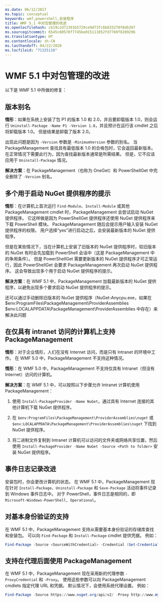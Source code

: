 ```yaml
---
ms.date: 06/12/2017
ms.topic: conceptual
keywords: wmf,powershell,安装程序
title: WMF 5.1 中对包管理的改进
ms.openlocfilehash: cb19c2d71391b5729ce9d73fc6b033270f8db307
ms.sourcegitcommit: 6545c60578f7745be015111052fd7769f8289296
ms.translationtype: HT
ms.contentlocale: zh-CN
ms.lasthandoff: 04/22/2020
ms.locfileid: "71325118"
---
```

# <a name="improvements-to-package-management-in-wmf-51"></a>WMF 5.1 中对包管理的改进

以下是 WMF 5.1 中所做的修复：

## <a name="version-alias"></a>版本别名

**情形**：如果在系统上安装了包 P1 的版本 1.0 和 2.0，并且要卸载版本 1.0，则会运行 `Uninstall-Package -Name P1 -Version 1.0`，并且预计在运行该 cmdlet 之后将卸载版本 1.0。 但是结果是卸载了版本 2.0。

出现此问题是因为 `-Version` 参数是 `-MinimumVersion` 参数的别名。 当 PackageManagement 查找具有最低版本 1.0 的合格包时，它会返回最新版本。 在正常情况下需要此行为，因为查找最新版本通常是所需结果。 但是，它不应该应用于 `Uninstall-Package` 情况。

**解决方案**：在 PackageManagement（也称为 OneGet）和 PowerShellGet 中完全删除了 `-Version` 别名。

## <a name="multiple-prompts-for-bootstrapping-the-nuget-provider"></a>多个用于启动 NuGet 提供程序的提示

**情形**：在计算机上首次运行 `Find-Module`、`Install-Module` 或其他 PackageManagement cmdlet 时，PackageManagement 会尝试启动 NuGet 提供程序。 它这样做是因为 PowerShellGet 提供程序还使用 NuGet 提供程序来下载 PowerShell 模块。
PackageManagement 随后会提示用户输入安装 NuGet 提供程序的权限。 用户选择“yes”进行启动之后，会安装最新版本的 NuGet 提供程序。

但是在某些情况下，当在计算机上安装了旧版本的 NuGet 提供程序时，较旧版本的 NuGet 有时会先加载到 PowerShell 会话中（这是 PackageManagement 中的争用条件）。 但是 PowerShellGet 需要更新版本的 NuGet 提供程序才可正常运行，因此 PowerShellGet 会要求 PackageManagement 再次启动 NuGet 提供程序。
这会导致出现多个用于启动 NuGet 提供程序的提示。

**解决方案**：在 WMF 5.1 中，PackageManagement 加载最新版本的 NuGet 提供程序，以避免出现多个要求启动 NuGet 提供程序的提示。

还可以通过手动删除旧版本的 NuGet 提供程序（NuGet-Anycpu.exe，如果在 $env:ProgramFiles\PackageManagement\ProviderAssemblies $env:LOCALAPPDATA\PackageManagement\ProviderAssemblies 中存在）来解决此问题

## <a name="support-for-packagemanagement-on-computers-with-intranet-access-only"></a>在仅具有 intranet 访问的计算机上支持 PackageManagement

**情形**：对于企业情形，人们在没有 Internet 访问，而是只有 Intranet 的环境中工作。 在 WMF 5.0 中，PackageManagement 不支持这种情况。

**情形**：在 WMF 5.0 中，PackageManagement 不支持仅具有 Intranet（但没有 Internet）访问的计算机。

**解决方案**：在 WMF 5.1 中，可以按照以下步骤允许 Intranet 计算机使用 PackageManagement：

1. 使用 `Install-PackageProvider -Name NuGet`，通过具有 Internet 连接的其他计算机下载 NuGet 提供程序。

2. 在 `$env:ProgramFiles\PackageManagement\ProviderAssemblies\nuget` 或 `$env:LOCALAPPDATA\PackageManagement\ProviderAssemblies\nuget` 下找到 NuGet 提供程序。

3. 将二进制文件复制到 Intranet 计算机可以访问的文件夹或网络共享位置，然后使用 `Install-PackageProvider -Name NuGet -Source <Path to folder>` 安装 NuGet 提供程序。


## <a name="event-logging-improvements"></a>事件日志记录改进

安装包时，你会更改计算机的状态。 在 WMF 5.1 中，PackageManagement 现在针对 `Install-Package`、`Uninstall-Package` 和 `Save-Package` 活动将事件记录到 Windows 事件日志中。 对于 PowerShell，事件日志是相同的，即 `Microsoft-Windows-PowerShell, Operational`。

## <a name="support-for-basic-authentication"></a>对基本身份验证的支持

在 WMF 5.1 中，PackageManagement 支持从需要基本身份验证的存储库查找和安装包。 可以向 `Find-Package` 和 `Install-Package` cmdlet 提供凭据。 例如：

```powershell
Find-Package -Source <SourceWithCredential> -Credential (Get-Credential)
```

## <a name="support-for-using-packagemanagement-behind-a-proxy"></a>支持在代理后面使用 PackageManagement

在 WMF 5.1 中，PackageManagement 现在采用新的代理参数 `-ProxyCredential` 和 `-Proxy`。 使用这些参数可以向 PackageManagement cmdlets 指定代理 URL 和凭据。 默认情况下，会使用系统代理设置。 例如：

```powershell
Find-Package -Source https://www.nuget.org/api/v2/ -Proxy http://www.myproxyserver.com -ProxyCredential (Get-Credential)
```
